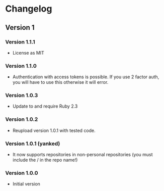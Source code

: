 # Changelog
## Version 1
### Version 1.1.1
* License as MIT

### Version 1.1.0
* Authentication with access tokens is possible. If you use 2 factor auth, you will have to use this otherwise it will error.

### Version 1.0.3
* Update to and require Ruby 2.3

### Version 1.0.2
* Reupload version 1.0.1 with tested code.

### Version 1.0.1 (yanked)
* It now supports repositories in non-personal repositories (you must include the / in the repo name!)

### Version 1.0.0
* Initial version
